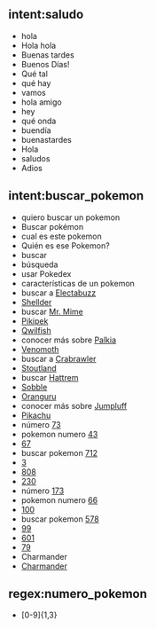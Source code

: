 ## intent:saludo
- hola
- Hola hola
- Buenas tardes
- Buenos Días!
- Qué tal
- qué hay
- vamos
- hola amigo
- hey
- qué onda
- buendía
- buenastardes
- Hola
- saludos
- Adios

## intent:buscar_pokemon
- quiero buscar un pokemon
- Buscar pokémon
- cual es este pokemon
- Quién es ese Pokemon?
- buscar
- búsqueda
- usar Pokedex
- características de un pokemon
- buscar a [Electabuzz](nombre_pokemon)
- [Shellder](nombre_pokemon)
- buscar [Mr. Mime](nombre_pokemon)
- [Pikipek](nombre_pokemon)
- [Qwilfish](nombre_pokemon)
- conocer más sobre [Palkia](nombre_pokemon)
- [Venomoth](nombre_pokemon)
- buscar a [Crabrawler](nombre_pokemon)
- [Stoutland](nombre_pokemon)
- buscar [Hattrem](nombre_pokemon)
- [Sobble](nombre_pokemon)
- [Oranguru](nombre_pokemon)
- conocer más sobre [Jumpluff](nombre_pokemon)
- [Pikachu](nombre_pokemon)
- número [73](numero_pokemon)
- pokemon numero [43](numero_pokemon)
- [67](numero_pokemon)
- buscar pokemon [712](numero_pokemon)
- [3](numero_pokemon)
- [808](numero_pokemon)
- [230](numero_pokemon)
- número [173](numero_pokemon)
- pokemon numero [66](numero_pokemon)
- [100](numero_pokemon)
- buscar pokemon [578](numero_pokemon)
- [99](numero_pokemon)
- [601](numero_pokemon)
- [79](numero_pokemon)
- Charmander
- [Charmander](nombre_pokemon)

## regex:numero_pokemon
- [0-9]{1,3}
